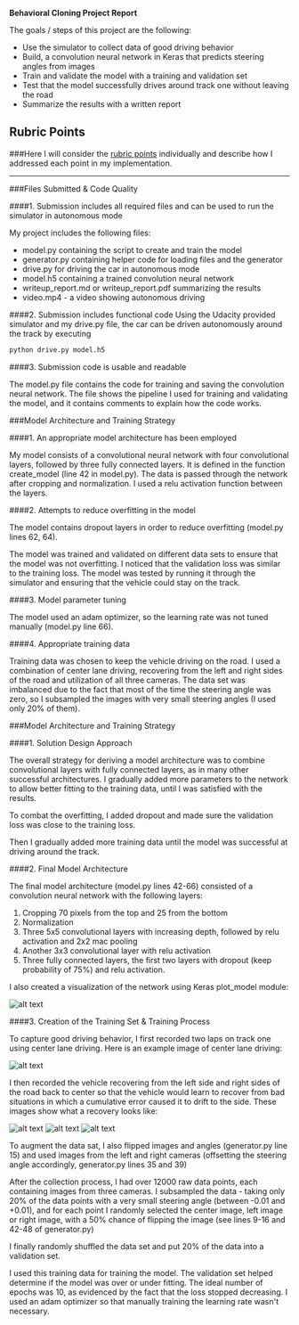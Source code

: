 
**Behavioral Cloning Project Report**

The goals / steps of this project are the following:
* Use the simulator to collect data of good driving behavior
* Build, a convolution neural network in Keras that predicts steering angles from images
* Train and validate the model with a training and validation set
* Test that the model successfully drives around track one without leaving the road
* Summarize the results with a written report


[//]: # (Image References)

[image2]: ./examples/center_2017_05_14_19_57_39_609.jpg "center"
[image3]: ./examples/center_2017_05_18_20_38_29_292.jpg "Recovery Image"
[image4]: ./examples/center_2017_05_18_20_38_29_373.jpg "Recovery Image"
[image5]: ./examples/center_2017_05_18_20_38_29_460.jpg "Recovery Image"
[image6]: ./examples/model.png "Model"



## Rubric Points
###Here I will consider the [rubric points](https://review.udacity.com/#!/rubrics/432/view) individually and describe how I addressed each point in my implementation.  

---
###Files Submitted & Code Quality

####1. Submission includes all required files and can be used to run the simulator in autonomous mode

My project includes the following files:
* model.py containing the script to create and train the model
* generator.py containing helper code for loading files and the generator
* drive.py for driving the car in autonomous mode
* model.h5 containing a trained convolution neural network 
* writeup_report.md or writeup_report.pdf summarizing the results
* video.mp4 - a video showing autonomous driving

####2. Submission includes functional code
Using the Udacity provided simulator and my drive.py file, the car can be driven autonomously around the track by executing 
```sh
python drive.py model.h5
```

####3. Submission code is usable and readable

The model.py file contains the code for training and saving the convolution neural network. The file shows the pipeline I used for training and validating the model, and it contains comments to explain how the code works.

###Model Architecture and Training Strategy

####1. An appropriate model architecture has been employed

My model consists of a convolutional neural network with four convolutional layers, followed by three fully connected layers. 
It is defined in the function create_model (line 42 in model.py).
The data is passed through the network after cropping and normalization. I used a relu activation function between the layers.

####2. Attempts to reduce overfitting in the model

The model contains dropout layers in order to reduce overfitting (model.py lines 62, 64). 

The model was trained and validated on different data sets to ensure that the model was not overfitting. I noticed that the validation loss was similar to the training loss.
 The model was tested by running it through the simulator and ensuring that the vehicle could stay on the track.

####3. Model parameter tuning

The model used an adam optimizer, so the learning rate was not tuned manually (model.py line 66).

####4. Appropriate training data

Training data was chosen to keep the vehicle driving on the road. I used a combination of center lane driving, recovering from the left and right sides of the road and utilization of all three cameras.
The data set was imbalanced due to the fact that most of the time the steering angle was zero, so I subsampled the images with very small steering angles (I used only 20% of them).

###Model Architecture and Training Strategy

####1. Solution Design Approach

The overall strategy for deriving a model architecture was to combine convolutional layers with fully connected layers, as in many other successful architectures.
I gradually added more parameters to the network to allow better fitting to the training data, until I was satisfied with the results.

To combat the overfitting, I added dropout and made sure the validation loss was close to the training loss.

Then I gradually added more training data until the model was successful at driving around the track.

####2. Final Model Architecture

The final model architecture (model.py lines 42-66) consisted of a convolution neural network with the following layers:

1. Cropping 70 pixels from the top and 25 from the bottom
2. Normalization
3. Three 5x5 convolutional layers with increasing depth, followed by relu activation and 2x2 mac pooling 
4. Another 3x3 convolutional layer with relu activation
5. Three fully connected layers, the first two layers with dropout (keep probability of 75%) and relu activation.

I also created a visualization of the network using Keras plot_model module:

![alt text][image6]

####3. Creation of the Training Set & Training Process

To capture good driving behavior, I first recorded two laps on track one using center lane driving. Here is an example image of center lane driving:

![alt text][image2]

I then recorded the vehicle recovering from the left side and right sides of the road back to center so that the vehicle would learn to recover from bad situations in which a cumulative error caused it to drift to the side. These images show what a recovery looks like:

![alt text][image3]
![alt text][image4]
![alt text][image5]

To augment the data sat, I also flipped images and angles (generator.py line 15) and used images from the left and right cameras (offsetting the steering angle accordingly, generator.py lines 35 and 39) 

After the collection process, I had over 12000 raw data points, each containing images from three cameras. I subsampled the data - taking only 20% of the data points with a very small steering angle (between -0.01 and +0.01), and for each point I randomly selected the center image, left image or right image, with a 50% chance of flipping the image (see lines 9-16 and 42-48 of generator.py)

I finally randomly shuffled the data set and put 20% of the data into a validation set. 

I used this training data for training the model. The validation set helped determine if the model was over or under fitting. The ideal number of epochs was 10, as evidenced by the fact that the loss stopped decreasing. I used an adam optimizer so that manually training the learning rate wasn't necessary.
